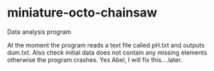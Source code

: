 # miniature-octo-chainsaw
Data analysis program 

At the moment the program reads a text file called pH.txt and outputs dum.txt. 
Also check initial data does not contain any missing elements otherwise the program crashes.
Yes Abel, I will fix this....later.
